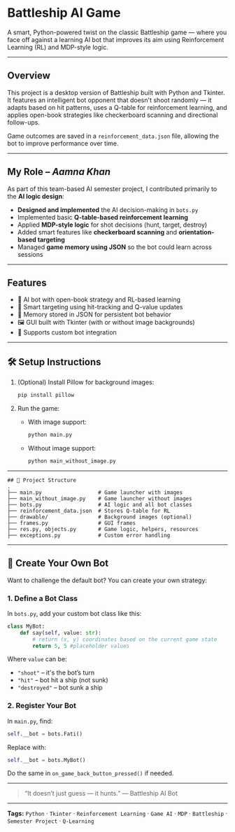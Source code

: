 # Battleship AI Game

A smart, Python-powered twist on the classic Battleship game — where you face off against a learning AI bot that improves its aim using Reinforcement Learning (RL) and MDP-style logic.

---

## Overview

This project is a desktop version of Battleship built with Python and Tkinter. It features an intelligent bot opponent that doesn't shoot randomly — it adapts based on hit patterns, uses a Q-table for reinforcement learning, and applies open-book strategies like checkerboard scanning and directional follow-ups.

Game outcomes are saved in a `reinforcement_data.json` file, allowing the bot to improve performance over time.

---

## My Role – *Aamna Khan*

As part of this team-based AI semester project, I contributed primarily to the **AI logic design**:

- **Designed and implemented** the AI decision-making in `bots.py`  
- Implemented basic **Q-table-based reinforcement learning**  
- Applied **MDP-style logic** for shot decisions (hunt, target, destroy)  
- Added smart features like **checkerboard scanning** and **orientation-based targeting**  
- Managed **game memory using JSON** so the bot could learn across sessions

---

## Features

- 🤖 AI bot with open-book strategy and RL-based learning
- 🧠 Smart targeting using hit-tracking and Q-value updates
- 🔄 Memory stored in JSON for persistent bot behavior
- 🖼 GUI built with Tkinter (with or without image backgrounds)
- 🧩 Supports custom bot integration

---

## 🛠️ Setup Instructions

1. (Optional) Install Pillow for background images:
   ```bash
   pip install pillow

2. Run the game:

   * With image support:

     ```bash
     python main.py
     ```
   * Without image support:

     ```bash
     python main_without_image.py
     ```

---
````
## 📂 Project Structure
.
├── main.py                  # Game launcher with images
├── main_without_image.py    # Game launcher without images
├── bots.py                  # AI logic and all bot classes
├── reinforcement_data.json  # Stores Q-table for RL
├── drawable/                # Background images (optional)
├── frames.py                # GUI frames
├── res.py, objects.py       # Game logic, helpers, resources
├── exceptions.py            # Custom error handling
````
---

## 🤖 Create Your Own Bot

Want to challenge the default bot? You can create your own strategy:

### 1. Define a Bot Class

In `bots.py`, add your custom bot class like this:

```python
class MyBot:
    def say(self, value: str):
        # return (x, y) coordinates based on the current game state
        return 5, 5 #placeholder values
```
Where `value` can be:

* `"shoot"` – it's the bot’s turn
* `"hit"` – bot hit a ship (not sunk)
* `"destroyed"` – bot sunk a ship

### 2. Register Your Bot

In `main.py`, find:

```python
self.__bot = bots.Fati()
```

Replace with:

```python
self.__bot = bots.MyBot()
```

Do the same in `on_game_back_button_pressed()` if needed.

---

> “It doesn’t just guess — it hunts.”
> — Battleship AI Bot

---

**Tags:**
`Python` · `Tkinter` · `Reinforcement Learning` · `Game AI` · `MDP` · `Battleship` · `Semester Project` · `Q-Learning`

